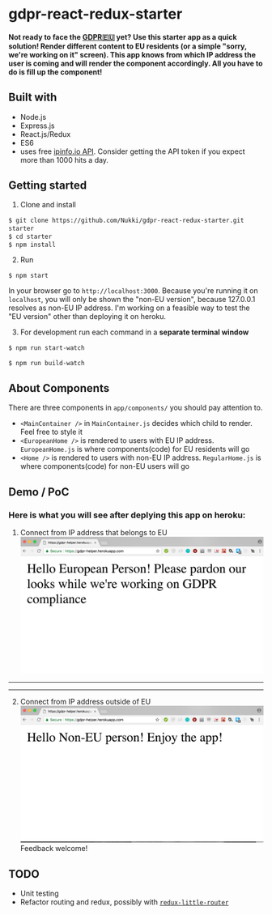 gdpr-react-redux-starter
========================

#### Not ready to face the [GDPR🇪🇺](https://www.eugdpr.org/) yet? Use this starter app as a quick solution! Render different content to EU residents (or a simple "sorry, we're working on it" screen). This app knows from which IP address the user is coming and will render the component accordingly. All you have to do is fill up the component!

## Built with
* Node.js
* Express.js
* React.js/Redux
* ES6
* uses free [ipinfo.io API](https://ipinfo.io/). Consider getting the API token if you expect more than 1000 hits a day.
## Getting started
1. Clone and install
```
$ git clone https://github.com/Nukki/gdpr-react-redux-starter.git starter
$ cd starter
$ npm install
```
2. Run 
```
$ npm start 
```
In your browser go to `http://localhost:3000`.
Because you're running it on `localhost`, you will only be shown the "non-EU version", because 127.0.0.1 resolves as non-EU IP address. I'm working on a feasible way to test the "EU version" other than deploying it on heroku.

3. For development run each command in a **separate terminal window**
```
$ npm run start-watch
```

```
$ npm run build-watch
```
## About Components

There are three components in `app/components/` you should pay attention to.
* `<MainContainer />` in `MainContainer.js` decides which child to render. Feel free to style it
* `<EuropeanHome />` is rendered to users with EU IP address. `EuropeanHome.js` is where components(code) for EU residents will go
* `<Home />` is rendered to users with non-EU IP address. `RegularHome.js` is where components(code) for non-EU users will go


## Demo / PoC

### Here is what you will see after deplying this app on heroku:

1. Connect from IP address that belongs to EU
![alt text](screenshots/from_eu.png "Browser from EU")
***
***
2. Connect from IP address outside of EU 
![alt text](screenshots/not_from_eu.png "Browser from outside EU")
Feedback welcome!

## TODO
* Unit testing
* Refactor routing and redux, possibly with [`redux-little-router`](https://github.com/FormidableLabs/redux-little-router#wiring-up-the-boilerplate)

